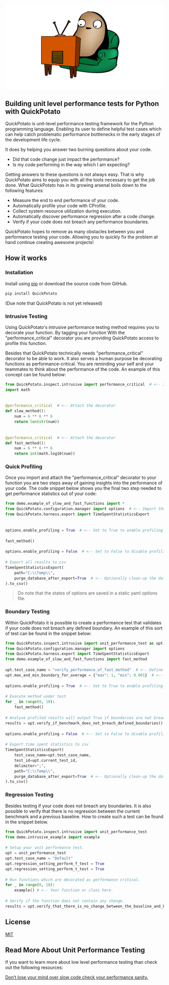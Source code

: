 [![Couch Potato code in a lazy chair](/images/potato-banner-tv.jpg "Slow Potato Code")](https://github.com/JoeyHendricks/python-low-level-performance-testing/blob/master/images/potato-banner-tv.png?raw=true)


## Building unit level performance tests for Python with QuickPotato

QuickPotato is unit-level performance testing framework for the Python programming language. 
Enabling its user to define helpful test cases which can help catch problematic performance bottlenecks 
in the early stages of the development life cycle.

It does by helping you answer two burning questions about your code. 

- Did that code change just impact the performance?
- Is my code performing in the way which I am expecting?

Getting answers to these questions is not always easy. 
That is why QuickPotato aims to equip you with all the tools necessary to get the job done. 
What QuickPotato has in its growing arsenal boils down to the following features:

- Measure the end to end performance of your code.
- Automatically profile your code with CProfile.
- Collect system resource utilization during execution.
- Automatically discover performance regression after a code change. 
- Verify if your code does not breach any performance boundaries.

QuickPotato hopes to remove as many obstacles between you and performance testing your code. 
Allowing you to quickly fix the problem at hand continue creating awesome projects!

## How it works

### Installation

Install using [pip](https://pip.pypa.io/en/stable/) or download the source code from GitHub.
```bash
pip install QuickPotato
```
(Due note that QuickPotato is not yet released)

### Intrusive Testing

Using QuickPotato's intrusive performance testing method requires you to decorate your function. 
By tagging your function With the "performance_critical" decorator you are providing 
QuickPotato access to profile this function.  

Besides that QuickPotato technically needs "performance_critical" decorator to be able to work. 
It also serves a human purpose be decorating functions as performance-critical. 
You are reminding your self and your teammates to think about the performance of the code.
An example of this concept can be found below:

```python
from QuickPotato.inspect.intrusive import performance_critical  # <-- Import the decorator
import math


@performance_critical  # <-- Attach the decorator
def slow_method():
    num = 6 ** 6 ** 6
    return len(str(num))


@performance_critical  # <-- Attach the decorator
def fast_method():
    num = 6 ** 6 ** 6
    return int(math.log10(num))
```

### Quick Profiling 

Once you import and attach the "performance_critical" decorator to your function you are two steps
away of gaining insights into the performance of your code. 
The code snippet below shows you the final two step needed to get performance statistics out of your code: 

```python
from demo.example_of_slow_and_fast_functions import *
from QuickPotato.configuration.manager import options  # <-- Import the options object
from QuickPotato.harness.export import TimeSpentStatisticsExport


options.enable_profiling = True  # <-- Set to True to enable profiling

fast_method()

options.enable_profiling = False  # <-- Set to False to disable profiling

# Export all results to csv
TimeSpentStatisticsExport(
    path="C:\\Temp\\",
    purge_database_after_export=True  # <-- Optionally clean-up the database after use.
).to_csv()

```
> Do note that the states of options are saved in a static yaml options file.  

### Boundary Testing

Within QuickPotato it is possible to create a performance test that validates if 
your code does not breach any defined boundary.
An example of this sort of test can be found in the snippet below: 

```python
from QuickPotato.inspect.intrusive import unit_performance_test as upt
from QuickPotato.configuration.manager import options
from QuickPotato.harness.export import TimeSpentStatisticsExport
from demo.example_of_slow_and_fast_functions import fast_method

upt.test_case_name = "verify_performance_of_fast_method"  # <-- Define test case name
upt.max_and_min_boundary_for_average = {"max": 1, "min": 0.001}  # <-- Establish performance boundaries

options.enable_profiling = True  # <-- Set to True to enable profiling

# Execute method under test
for _ in range(0, 10):
    fast_method()

# Analyse profiled results will output True if boundaries are not breached otherwise False
results = upt.verify_if_benchmark_does_not_breach_defined_boundaries()

options.enable_profiling = False  # <-- Set to False to disable profiling

# Export time spent statistics to csv
TimeSpentStatisticsExport(
    test_case_name=upt.test_case_name,
    test_id=upt.current_test_id,
    delimiter=";",
    path="C:\\Temp\\",
    purge_database_after_export=True  # <-- Optionally clean-up the database after use.
).to_csv()

```
### Regression Testing

Besides testing if your code does not breach any boundaries.
It is also possible to verify that there is no regression between the current benchmark and a previous baseline.
How to create such a test can be found in the snippet below.

```python
from QuickPotato.inspect.intrusive import unit_performance_test
from demo.intrusive_example import example

# Setup your unit performance test.
upt = unit_performance_test
upt.test_case_name = "Default"
upt.regression_setting_perform_f_test = True
upt.regression_setting_perform_t_test = True

# Run functions which are decorated as performance critical.
for _ in range(0, 10):
    example() # <-- Your function or class here.

# Verify if the function does not contain any change.
results = upt.verify_that_there_is_no_change_between_the_baseline_and_benchmark()
```

## License

[MIT](https://choosealicense.com/licenses/mit/)

## Read More About Unit Performance Testing

If you want to learn more about low level performance testing than check out the following resources:

[Don’t lose your mind over slow code check your performance sanity.](https://www.linkedin.com/pulse/dont-lose-your-mind-over-slow-code-check-performance-sanity-joey/) 
